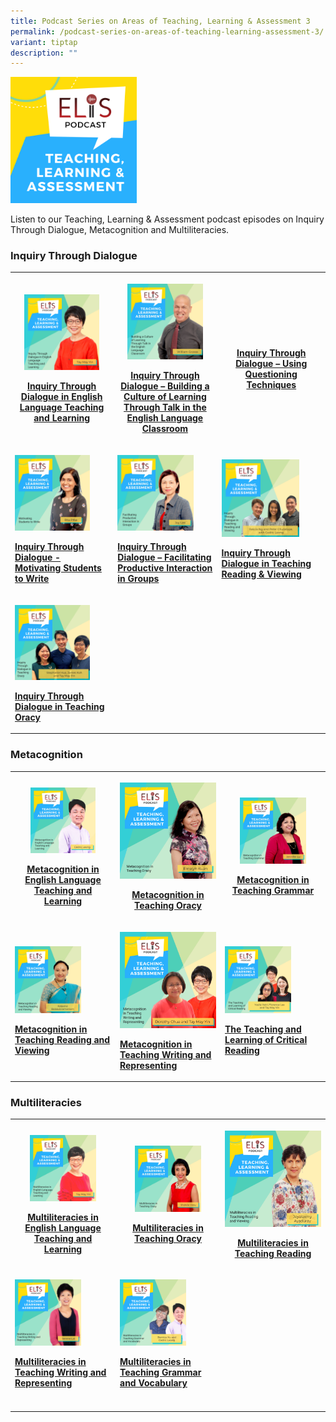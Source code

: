 ```yaml
---
title: Podcast Series on Areas of Teaching, Learning & Assessment 3
permalink: /podcast-series-on-areas-of-teaching-learning-assessment-3/
variant: tiptap
description: ""
---
```

<p></p>
<div class="isomer-image-wrapper">
<img style="width: 40%;" height="auto" width="100%" alt="" src="/images/teaching-learning-and-assessment.png">
</div>
<p>Listen to our Teaching, Learning &amp; Assessment podcast episodes on
Inquiry Through Dialogue, Metacognition and Multiliteracies.</p>
<h3>Inquiry Through Dialogue</h3>
<table style="minWidth: 75px">
<colgroup>
<col>
<col>
<col>
</colgroup>
<tbody>
<tr>
<th rowspan="1" colspan="1">
<p></p>
<div class="isomer-image-wrapper">
<img style="width: 80%;" height="auto" width="100%" alt="" src="/images/ep-21-tla-11-my.png">
</div>
<p><a href="https://elis.moe.edu.sg/elis/resources/listen/inquiry-through-dialogue-in-english-language-teaching-and-learning/" rel="noopener noreferrer nofollow" target="_blank">Inquiry Through Dialogue in English Language Teaching and Learning</a>
</p>
<p></p>
</th>
<th rowspan="1" colspan="1">
<p></p>
<div class="isomer-image-wrapper">
<img style="width: 80%;" height="auto" width="100%" alt="" src="/images/Building a Culture of Learning Through Talk in the English Language Classroom.jpg">
</div>
<p><a href="https://elis.moe.edu.sg/elis/resources/listen/master-teacher-william-grosse-talks-about-inquiry-through-dialogue/" rel="noopener noreferrer nofollow" target="_blank">Inquiry Through Dialogue – Building a Culture of Learning Through Talk in the English Language Classroom</a>
</p>
</th>
<th rowspan="1" colspan="1">
<p></p>
<div class="isomer-image-wrapper">
<img style="width: 78%;" height="auto" width="100%" alt="" src="/images/Inquiry Through Dialogue – Using Questioning Techniques.jpg">
</div>
<p><a href="https://elis.moe.edu.sg/elis/resources/listen/master-teacher-audrey-lee-talks-about-questioning-techniques/" rel="noopener noreferrer nofollow" target="_blank">Inquiry Through Dialogue – Using Questioning Techniques</a>
</p>
<p></p>
</th>
</tr>
<tr>
<td rowspan="1" colspan="1">
<p></p>
<div class="isomer-image-wrapper">
<img style="width: 80%;" height="auto" width="100%" alt="" src="/images/3b56bb985f6804d2e8930d023ac19d798.jpg">
</div>
<p><strong><a href="https://elis.moe.edu.sg/elis/resources/listen/master-teacher-rita-pillai-talks-about-motivating-students-to-write/" rel="noopener noreferrer nofollow" target="_blank">Inquiry Through Dialogue - Motivating Students to Write</a></strong>
</p>
</td>
<td rowspan="1" colspan="1">
<p></p>
<div class="isomer-image-wrapper">
<img style="width: 80%;" height="auto" width="100%" alt="" src="/images/4dd0161613d254859a5821aced6fb0598.jpg">
</div>
<p><strong><a href="https://elis.moe.edu.sg/elis/resources/listen/student-groupings-for-productive-interaction/" rel="noopener noreferrer nofollow" target="_blank">Inquiry Through Dialogue – Facilitating Productive Interaction in Groups</a></strong>
</p>
</td>
<td rowspan="1" colspan="1">
<p></p>
<div class="isomer-image-wrapper">
<img style="width: 78%;" height="auto" width="100%" alt="" src="/images/Cover_Art_with_titles_and_names__8_.png">
</div>
<p><strong><a href="https://elis.moe.edu.sg/elis/resources/listen/inquiry-through-dialogue-in-teaching-reading-and-viewing/" rel="noopener noreferrer nofollow" target="_blank">Inquiry Through Dialogue in Teaching Reading &amp; Viewing</a></strong>
</p>
<p></p>
</td>
</tr>
<tr>
<td rowspan="1" colspan="1">
<p></p>
<div class="isomer-image-wrapper">
<img style="width: 80%;" height="auto" width="100%" alt="" src="/images/Cover_Art_with_titles_and_names__14_.png">
</div>
<p><strong><a href="https://elis.moe.edu.sg/elis/resources/listen/inquiry-through-dialogue-in-teaching-oracy/" rel="noopener noreferrer nofollow" target="_blank">Inquiry Through Dialogue in Teaching Oracy</a></strong>
</p>
</td>
<td rowspan="1" colspan="1">
<p></p>
</td>
<td rowspan="1" colspan="1">
<h3></h3>
</td>
</tr>
</tbody>
</table>
<h3>Metacognition</h3>
<table style="minWidth: 75px">
<colgroup>
<col>
<col>
<col>
</colgroup>
<tbody>
<tr>
<th rowspan="1" colspan="1">
<p></p>
<div class="isomer-image-wrapper">
<img style="width: 68%;" height="auto" width="100%" alt="" src="/images/Metacognition in English Language Teaching and Learning.jpg">
</div>
<p><a href="https://elis.moe.edu.sg/elis/resources/listen/metacognition-in-el-teaching-and-learning/" rel="noopener noreferrer nofollow" target="_blank">Metacognition in English Language Teaching and Learning</a>
</p>
</th>
<th rowspan="1" colspan="1">
<p></p>
<div class="isomer-image-wrapper">
<img style="width: 100%;" height="auto" width="100%" alt="" src="/images/Metacognition in Teaching Oracy.png">
</div>
<p><a href="https://elis.moe.edu.sg/elis/resources/listen/master-teacher-emelyn-kuan-talks-about-metacognition-in-teaching-oracy/" rel="noopener noreferrer nofollow" target="_blank">Metacognition in Teaching Oracy</a>
</p>
</th>
<th rowspan="1" colspan="1">
<p></p>
<div class="isomer-image-wrapper">
<img style="width: 69%;" height="auto" width="100%" alt="" src="/images/Metacognition in Teaching Grammar.jpg">
</div>
<p><a href="https://elis.moe.edu.sg/elis/resources/listen/master-teacher-jennifer-lui-talks-about-metacognition-in-teaching-grammar/" rel="noopener noreferrer nofollow" target="_blank">Metacognition in Teaching Grammar</a>
</p>
</th>
</tr>
<tr>
<td rowspan="1" colspan="1">
<p></p>
<div class="isomer-image-wrapper">
<img style="width: 69%;" height="auto" width="100%" alt="" src="/images/tla-kalpana-balasubramaniam.jpg">
</div>
<p><strong><a href="https://elis.moe.edu.sg/elis/resources/listen/metacognition-in-teaching-reading-and-viewing/" rel="noopener noreferrer nofollow" target="_blank">Metacognition in Teaching Reading and Viewing</a></strong>
</p>
</td>
<td rowspan="1" colspan="1">
<p></p>
<div class="isomer-image-wrapper">
<img style="width: 100%;" height="auto" width="100%" alt="" src="/images/7-september_tla-and-ci-thumbnails-w-title-only.png">
</div>
<p><strong><a href="https://elis.moe.edu.sg/elis/resources/listen/metacognition-in-teaching-writing-and-representing/" rel="noopener noreferrer nofollow" target="_blank">Metacognition in Teaching Writing and Representing</a></strong>
</p>
</td>
<td rowspan="1" colspan="1">
<p></p>
<div class="isomer-image-wrapper">
<img style="width: 69%;" height="auto" width="100%" alt="" src="/images/cover-art-with-titles-and-names-(1).png">
</div>
<p><strong><a href="https://elis.moe.edu.sg/elis/resources/listen/the-teaching-and-learning-of-critical-reading/" rel="noopener noreferrer nofollow" target="_blank">The Teaching and Learning of Critical Reading</a></strong>
</p>
</td>
</tr>
</tbody>
</table>
<h3>Multiliteracies</h3>
<table style="minWidth: 75px">
<colgroup>
<col>
<col>
<col>
</colgroup>
<tbody>
<tr>
<th rowspan="1" colspan="1">
<p></p>
<div class="isomer-image-wrapper">
<img style="width: 69%;" height="auto" width="100%" alt="" src="/images/Multiliteracies in English Language Teaching and Learning.jpg">
</div>
<p><a href="https://elis.moe.edu.sg/elis/resources/listen/multiliteracies-in-el-teaching-and-learning/" rel="noopener noreferrer nofollow" target="_blank">Multiliteracies in English Language Teaching and Learning</a>
</p>
</th>
<th rowspan="1" colspan="1">
<p></p>
<div class="isomer-image-wrapper">
<img style="width: 69%;" height="auto" width="100%" alt="" src="/images/Multiliteracies in Teaching Oracy.jpg">
</div>
<p><a href="https://elis.moe.edu.sg/elis/resources/listen/master-teacher-shakila-vasu-talks-about-multiliteracies-in-teaching-oracy/" rel="noopener noreferrer nofollow" target="_blank">Multiliteracies in Teaching Oracy</a>
</p>
</th>
<th rowspan="1" colspan="1">
<p></p>
<div class="isomer-image-wrapper">
<img style="width: 100%;" height="auto" width="100%" alt="" src="/images/jeya-artwork.png">
</div>
<p><a href="https://elis.moe.edu.sg/elis/resources/listen/multiliteracies-in-teaching-reading/" rel="noopener noreferrer nofollow" target="_blank">Multiliteracies in Teaching Reading</a>
</p>
</th>
</tr>
<tr>
<td rowspan="1" colspan="1">
<p></p>
<div class="isomer-image-wrapper">
<img style="width: 69%;" height="auto" width="100%" alt="" src="/images/14.png">
</div>
<p><strong><a href="https://elis.moe.edu.sg/elis/resources/listen/multiliteracies-in-teaching-writing-and-representing/" rel="noopener noreferrer nofollow" target="_blank">Multiliteracies in Teaching Writing and Representing</a></strong>
</p>
</td>
<td rowspan="1" colspan="1">
<p></p>
<div class="isomer-image-wrapper">
<img style="width: 69%;" height="auto" width="100%" alt="" src="/images/Multiliteracies in Teaching Grammar and Vocabulary.png">
</div>
<p><strong><a href="https://elis.moe.edu.sg/elis/resources/listen/multiliteracies-in-teaching-writing-and-vocabulary/" rel="noopener noreferrer nofollow" target="_blank">Multiliteracies in Teaching Grammar and Vocabulary</a></strong>
</p>
</td>
<td rowspan="1" colspan="1">
<p></p>
</td>
</tr>
<tr>
<td rowspan="1" colspan="1">
<p></p>
</td>
<td rowspan="1" colspan="1">
<p></p>
</td>
<td rowspan="1" colspan="1">
<p></p>
</td>
</tr>
</tbody>
</table>
<p></p>
